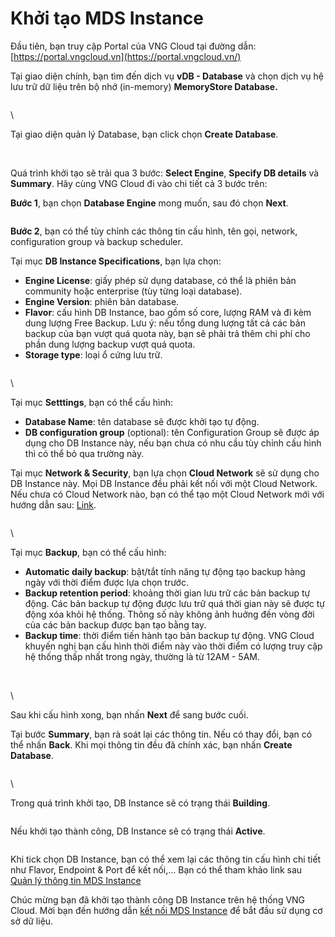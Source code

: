# Khởi tạo MDS Instance

Đầu tiên, bạn truy cập Portal của VNG Cloud tại đường dẫn: [https://portal.vngcloud.vn](https://portal.vngcloud.vn/)

Tại giao diện chính, bạn tìm đến dịch vụ **vDB - Database** và chọn dịch vụ hệ lưu trữ dữ liệu trên bộ nhớ (in-memory) **MemoryStore Database.**

<figure><img src="https://docs.vngcloud.vn/download/attachments/13010707/Screenshot%20from%202020-02-21%2000-00-05.png?version=1&#x26;modificationDate=1582218596000&#x26;api=v2" alt=""><figcaption></figcaption></figure>

\


Tại giao diện quản lý Database, bạn click chọn **Create Database**.

<figure><img src="https://docs.vngcloud.vn/download/attachments/13010707/Screenshot%20from%202020-02-21%2000-00-45.png?version=1&#x26;modificationDate=1582218597000&#x26;api=v2" alt=""><figcaption></figcaption></figure>

\
Quá trình khởi tạo sẽ trải qua 3 bước: **Select Engine**, **Specify DB details** và **Summary**. Hãy cùng VNG Cloud đi vào chi tiết cả 3 bước trên:

**Bước 1**, bạn chọn **Database Engine** mong muốn, sau đó chọn **Next**.

<figure><img src="https://docs.vngcloud.vn/download/attachments/13010707/Screenshot%20from%202020-02-21%2000-01-01.png?version=1&#x26;modificationDate=1582218597000&#x26;api=v2" alt=""><figcaption></figcaption></figure>



**Bước 2**, bạn có thể tùy chỉnh các thông tin cấu hình, tên gọi, network, configuration group và backup scheduler.

Tại mục **DB Instance Specifications**, bạn lựa chọn:

* **Engine License**: giấy phép sử dụng database, có thể là phiên bản community hoặc enterprise (tùy từng loại database).
* **Engine Version**: phiên bản database.
* **Flavor**: cấu hình DB Instance, bao gồm số core, lượng RAM và đi kèm dung lượng Free Backup. Lưu ý: nếu tổng dung lượng tất cả các bản backup của bạn vượt quá quota này, bạn sẽ phải trả thêm chi phí cho phần dung lượng backup vượt quá quota.
* **Storage type**: loại ổ cứng lưu trữ.

<figure><img src="https://docs.vngcloud.vn/download/attachments/13010707/Screenshot%20from%202020-02-21%2000-01-27.png?version=1&#x26;modificationDate=1582218597000&#x26;api=v2" alt=""><figcaption></figcaption></figure>

\


Tại mục **Setttings**, bạn có thể cấu hình:

* **Database Name**: tên database sẽ được khởi tạo tự động.
* **DB configuration group** (optional): tên Configuration Group sẽ được áp dụng cho DB Instance này, nếu bạn chưa có nhu cầu tùy chỉnh cấu hình thì có thể bỏ qua trường này.

Tại mục **Network & Security**, bạn lựa chọn **Cloud Network** sẽ sử dụng cho DB Instance này. Mọi DB Instance đều phải kết nối với một Cloud Network. Nếu chưa có Cloud Network nào, bạn có thể tạo một Cloud Network mới với hướng dẫn sau: [Link](https://docs.vinadata.vn/pages/viewpage.action?pageId=2721227).

<figure><img src="https://docs.vngcloud.vn/download/attachments/13010707/Screenshot%20from%202020-02-21%2000-02-26.png?version=1&#x26;modificationDate=1582218598000&#x26;api=v2" alt=""><figcaption></figcaption></figure>

\


Tại mục **Backup**, bạn có thể cấu hình:

* **Automatic daily backup**: bật/tắt tính năng tự động tạo backup hàng ngày với thời điểm được lựa chọn trước.
* **Backup retention period**: khoảng thời gian lưu trữ các bản backup tự động. Các bản backup tự động được lưu trữ quá thời gian này sẽ được tự động xóa khỏi hệ thống. Thông số này không ảnh huởng đến vòng đời của các bản backup được bạn tạo bằng tay.
* **Backup time**: thời điểm tiến hành tạo bản backup tự động. VNG Cloud khuyến nghị bạn cấu hình thời điểm này vào thời điểm có lượng truy cập hệ thống thấp nhất trong ngày, thường là từ 12AM - 5AM.

<figure><img src="https://docs.vngcloud.vn/download/attachments/13010707/Screenshot%20from%202020-02-21%2000-03-10.png?version=1&#x26;modificationDate=1582218598000&#x26;api=v2" alt=""><figcaption></figcaption></figure>

\
\


Sau khi cấu hình xong, bạn nhấn **Next** để sang bước cuối.

Tại bước **Summary**, bạn rà soát lại các thông tin. Nếu có thay đổi, bạn có thể nhấn **Back**. Khi mọi thông tin đều đã chính xác, bạn nhấn **Create Database**.

<figure><img src="https://docs.vngcloud.vn/download/attachments/13010707/Screenshot%20from%202020-02-21%2000-03-57.png?version=1&#x26;modificationDate=1582218598000&#x26;api=v2" alt=""><figcaption></figcaption></figure>

\


Trong quá trình khởi tạo, DB Instance sẽ có trạng thái **Building**.

<figure><img src="https://docs.vngcloud.vn/download/attachments/13010707/Screenshot%20from%202020-02-21%2000-04-45.png?version=1&#x26;modificationDate=1582218598000&#x26;api=v2" alt=""><figcaption></figcaption></figure>



Nếu khởi tạo thành công, DB Instance sẽ có trạng thái **Active**.

<figure><img src="https://docs.vngcloud.vn/download/attachments/13010707/Screenshot%20from%202020-02-21%2000-08-32.png?version=1&#x26;modificationDate=1582218598000&#x26;api=v2" alt=""><figcaption></figcaption></figure>

Khi tick chọn DB Instance, bạn có thể xem lại các thông tin cấu hình chi tiết như Flavor, Endpoint & Port để kết nối,... Bạn có thể tham khảo link sau [Quản lý thông tin MDS Instance](quan-ly-thong-tin-mds-instance.md)

Chúc mừng bạn đã khởi tạo thành công DB Instance trên hệ thống VNG Cloud. Mời bạn đến hướng dẫn [kết nối MDS Instance](ket-noi-mds-instance.md) để bắt đầu sử dụng cơ sở dữ liệu.

